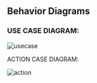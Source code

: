 ## Behavior Diagrams

### USE CASE DIAGRAM:

![usecase](https://user-images.githubusercontent.com/62583721/153247916-5205bc19-3694-4f5a-a969-885586676a7c.jpg)

ACTION CASE DIAGRAM:

![action](https://user-images.githubusercontent.com/62583721/153248784-09b5d5bb-6366-4808-8792-88f1a5f0fd95.jpg)

